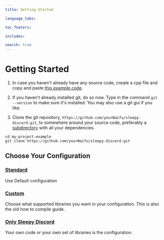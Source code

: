```yaml
---
title: Getting Started

language_tabs:

toc_footers:

includes:

search: true
---
```


# Getting Started

 1. In case you haven't already have any source code, create a cpp file and copy and paste [this example code](https://github.com/yourWaifu/sleepy-discord/blob/master/examples/hello/example0.cpp).

 2. If you haven't already installed git, do so now. Type in the command ``git --version`` to make sure it's installed. You may also use a git gui if you like.

 3. Clone the git repository, ``https://github.com/yourWaifu/sleepy-discord.git``, to somewhere around your source code, preferably a [subdirectory](https://en.wikipedia.org/wiki/Directory_(computing)) with all your dependencies.

```shell
cd my-project-example
git clone https://github.com/yourWaifu/sleepy-discord.git
```

## Choose Your Configuration

### [Standard](setup-standard)
Use Default configuration

### [Custom](compile)
Choose what supported libraries you want in your configuration. This is also the old how to compile guide.

### [Only Sleepy Discord](only-sleepy-discord)
Your own code or your own set of libraries is the configuration.
